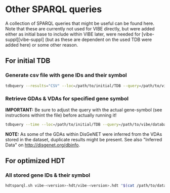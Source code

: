 # Other SPARQL queries

A collection of SPARQL queries that might be useful can be found here. Note that these are currently not used for VIBE directly, but were added either as initial base to include within VIBE later, were needed for [vibe-suppl][vibe-suppl] (but as these are dependent on the used TDB were added here) or some other reason.

## For initial TDB

### Generate csv file with gene IDs and their symbol

```bash
tdbquery --results="CSV" --loc=/path/to/initial/TDB --query=/path/to/vibe/database/sparql_queries/other/gene_ids_symbols.rq 1> outputFile.csv
```

### Retrieve GDAs & VDAs for specified gene symbol

**IMPORTANT:** Be sure to adjust the query with the actual gene-symbol (see instructions withint the file) before actually running it!

```bash
tdbquery --time --loc=/path/to/initial/TDB --query=/path/to/vibe/database/sparql_queries/other/associations_for_geneSymbol.rq
```

**NOTE:** As some of the GDAs within DisGeNET were inferred from the VDAs stored in the dataset, duplicate results might be present. See also "Inferred Data" on http://disgenet.org/dbinfo.


## For optimized HDT
### All stored gene IDs & their symbol

```bash
hdtsparql.sh vibe-<version>-hdt/vibe-<version>.hdt "$(cat /path/to/database/sparql_queries/other/optimized_database/gene_symbols.rq)" 1> output.tsv
```




[vibe_suppl]:https://github.com/molgenis/vibe-suppl

